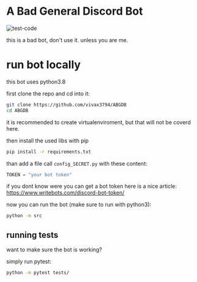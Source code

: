 # A Bad General Discord Bot
![test-code](https://github.com/vivax3794/ABGDB/workflows/test-code/badge.svg)

this is a bad bot, don't use it.
unless you are me.



# run bot locally 
this bot uses python3.8

first clone the repo and cd into it:
```bash
git clone https://github.com/vivax3794/ABGDB
cd ABGDB
```
it is recommended to create virtualenviroment, but that will not be coverd here.

then install the used libs with pip
```bash
pip install -r requirements.txt
```

than add a file call `config_SECRET.py` with these content:
```python
TOKEN = "your bot token"
```
if you dont know were you can get a bot token here is a nice article: <https://www.writebots.com/discord-bot-token/>

now you can run the bot (make sure to run with python3):
```bash
python -m src
```
## running tests
want to make sure the bot is working?

simply run pytest:
```bash
python -m pytest tests/
```
